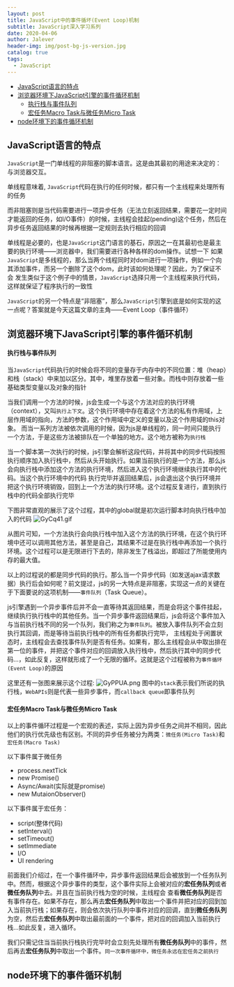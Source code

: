 ```yaml
---
layout: post
title: JavaScript中的事件循坏(Event Loop)机制
subtitle: JavaScript深入学习系列
date: 2020-04-06
author: Jalever
header-img: img/post-bg-js-version.jpg
catalog: true
tags:
  - JavaScript
---
```

- [JavaScript语言的特点](#javascript%e8%af%ad%e8%a8%80%e7%9a%84%e7%89%b9%e7%82%b9)
- [浏览器环境下JavaScript引擎的事件循环机制](#%e6%b5%8f%e8%a7%88%e5%99%a8%e7%8e%af%e5%a2%83%e4%b8%8bjavascript%e5%bc%95%e6%93%8e%e7%9a%84%e4%ba%8b%e4%bb%b6%e5%be%aa%e7%8e%af%e6%9c%ba%e5%88%b6)
    - [执行栈与事件队列](#%e6%89%a7%e8%a1%8c%e6%a0%88%e4%b8%8e%e4%ba%8b%e4%bb%b6%e9%98%9f%e5%88%97)
    - [宏任务Macro Task与微任务Micro Task](#%e5%ae%8f%e4%bb%bb%e5%8a%a1macro-task%e4%b8%8e%e5%be%ae%e4%bb%bb%e5%8a%a1micro-task)
- [node环境下的事件循环机制](#node%e7%8e%af%e5%a2%83%e4%b8%8b%e7%9a%84%e4%ba%8b%e4%bb%b6%e5%be%aa%e7%8e%af%e6%9c%ba%e5%88%b6)



## JavaScript语言的特点
`JavaScript`是一门单线程的非阻塞的脚本语言。这是由其最初的用途来决定的：与浏览器交互。

单线程意味着, `JavaScript`代码在执行的任何时候，都只有一个主线程来处理所有的任务

而非阻塞则是当代码需要进行一项异步任务（无法立刻返回结果，需要花一定时间才能返回的任务，如I/O事件）的时候，主线程会挂起(pending)这个任务，然后在异步任务返回结果的时候再根据一定规则去执行相应的回调

单线程是必要的，也是`JavaScript`这门语言的基石，原因之一在其最初也是最主要的执行环境——浏览器中，我们需要进行各种各样的dom操作。试想一下 如果`JavaScript`是多线程的，那么当两个线程同时对dom进行一项操作，例如一个向其添加事件，而另一个删除了这个dom，此时该如何处理呢？因此，为了保证不会 发生类似于这个例子中的情景，`JavaScript`选择只用一个主线程来执行代码，这样就保证了程序执行的一致性

`JavaScript`的另一个特点是“非阻塞”，那么`JavaScript`引擎到底是如何实现的这一点呢？答案就是今天这篇文章的主角——Event Loop（事件循环）

## 浏览器环境下JavaScript引擎的事件循环机制

#### 执行栈与事件队列
当`JavaScript`代码执行的时候会将不同的变量存于内存中的不同位置：堆（heap）和栈（stack）中来加以区分。其中，堆里存放着一些对象。而栈中则存放着一些基础类型变量以及对象的指针

当我们调用一个方法的时候，js会生成一个与这个方法对应的执行环境（context），又叫`执行上下文`。这个执行环境中存在着这个方法的私有作用域，上层作用域的指向，方法的参数，这个作用域中定义的变量以及这个作用域的this对象。 而当一系列方法被依次调用的时候，因为js是单线程的，同一时间只能执行一个方法，于是这些方法被排队在一个单独的地方。这个地方被称为`执行栈`

当一个脚本第一次执行的时候，js引擎会解析这段代码，并将其中的同步代码按照执行顺序加入执行栈中，然后从头开始执行。如果当前执行的是一个方法，那么js会向执行栈中添加这个方法的执行环境，然后进入这个执行环境继续执行其中的代码。当这个执行环境中的代码 执行完毕并返回结果后，js会退出这个执行环境并把这个执行环境销毁，回到上一个方法的执行环境。这个过程反复进行，直到执行栈中的代码全部执行完毕

下图非常直观的展示了这个过程，其中的global就是初次运行脚本时向执行栈中加入的代码
![GyCq41.gif](https://s1.ax1x.com/2020/04/06/GyCq41.gif)

从图片可知，一个方法执行会向执行栈中加入这个方法的执行环境，在这个执行环境中还可以调用其他方法，甚至是自己，其结果不过是在执行栈中再添加一个执行环境。这个过程可以是无限进行下去的，除非发生了栈溢出，即超过了所能使用内存的最大值。

以上的过程说的都是同步代码的执行。那么当一个异步代码（如发送ajax请求数据）执行后会如何呢？前文提过，js的另一大特点是非阻塞，实现这一点的关键在于下面要说的这项机制——`事件队列`（Task Queue）。

js引擎遇到一个异步事件后并不会一直等待其返回结果，而是会将这个事件挂起，继续执行执行栈中的其他任务。当一个异步事件返回结果后，js会将这个事件加入与当前执行栈不同的另一个队列，我们称之为`事件队列`。被放入事件队列不会立刻执行其回调，而是等待当前执行栈中的所有任务都执行完毕， 主线程处于闲置状态时，主线程会去查找事件队列是否有任务。如果有，那么主线程会从中取出排在第一位的事件，并把这个事件对应的回调放入执行栈中，然后执行其中的同步代码...，如此反复，这样就形成了一个无限的循环。这就是这个过程被称为`事件循环(Event Loop)`的原因

这里还有一张图来展示这个过程:
![GyPPUA.png](https://s1.ax1x.com/2020/04/06/GyPPUA.png)
图中的`stack`表示我们所说的执行栈，`WebAPIs`则是代表一些异步事件，而`callback queue`即事件队列


#### 宏任务Macro Task与微任务Micro Task
以上的事件循环过程是一个宏观的表述，实际上因为异步任务之间并不相同，因此他们的执行优先级也有区别。不同的异步任务被分为两类：`微任务(Micro Task)`和`宏任务(Macro Task)`

以下事件属于微任务
- process.nextTick
- new Promise()
- Async/Await(实际就是promise)
- new MutaionObserver()

以下事件属于宏任务：
- script(整体代码)
- setInterval()
- setTimeout()
- setImmediate
- I/O
- UI rendering

前面我们介绍过，在一个事件循环中，异步事件返回结果后会被放到一个任务队列中。然而，根据这个异步事件的类型，这个事件实际上会被对应的<strong>宏任务队列</strong>或者<strong>微任务队列</strong>中去。并且在当前执行栈为空的时候，主线程会 查看<strong>微任务队列</strong>是否有事件存在。如果不存在，那么再去<strong>宏任务队列</strong>中取出一个事件并把对应的回到加入当前执行栈；如果存在，则会依次执行队列中事件对应的回调，直到<strong>微任务队列</strong>为空，然后去<strong>宏任务队列</strong>中取出最前面的一个事件，把对应的回调加入当前执行栈...如此反复，进入循环。

我们只需记住当当前执行栈执行完毕时会立刻先处理所有<strong>微任务队列</strong>中的事件，然后再去<strong>宏任务队列</strong>中取出一个事件。`同一次事件循环中，微任务永远在宏任务之前执行`

## node环境下的事件循环机制


